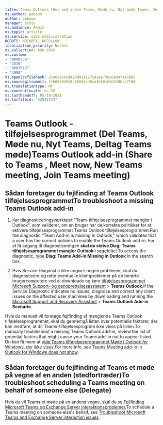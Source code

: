 ```yaml
---
title: Teams Outlook (Del med andre Teams, Møde nu, Nyt møde Teams, Deltag Teams møde)
ms.author: pebaum
author: pebaum
manager: scotv
ms.audience: Admin
ms.topic: article
ms.service: o365-administration
ROBOTS: NOINDEX, NOFOLLOW
localization_priority: Normal
ms.collection: Adm_O365
ms.custom:
- "9000736"
- "3536"
- "9002573"
- "4990"
ms.openlocfilehash: 2ce65a5a5d425d41a127541ee738b6e947a41b05
ms.sourcegitcommit: f4866e94918c7b591ad0cd3b58169d340bcc7f00
ms.translationtype: MT
ms.contentlocale: da-DK
ms.lasthandoff: 05/19/2021
ms.locfileid: "52542743"
---
```

# <a name="teams-outlook-add-in-share-to-teams--meet-now-new-teams-meeting-join-teams-meeting"></a><span data-ttu-id="8088e-102">Teams Outlook -tilføjelsesprogrammet (Del Teams, Møde nu, Nyt Teams, Deltag Teams møde)</span><span class="sxs-lookup"><span data-stu-id="8088e-102">Teams Outlook add-in (Share to Teams , Meet now, New Teams meeting, Join Teams meeting)</span></span>

## <a name="to-troubleshoot-a-missing-teams-outlook-add-in"></a><span data-ttu-id="8088e-103">Sådan foretager du fejlfinding af Teams Outlook tilføjelsesprogrammet</span><span class="sxs-lookup"><span data-stu-id="8088e-103">To troubleshoot a missing Teams Outlook add-in</span></span>

1. <span data-ttu-id="8088e-104">Kør diagnosticeringsværktøjet "Team-tilføjelsesprogrammet mangler i Outlook", som validerer, om en bruger har de korrekte politikker for at aktivere tilføjelsesprogrammet Teams Outlook tilføjelsesprogrammet.</span><span class="sxs-lookup"><span data-stu-id="8088e-104">Run the diagnostic “Team Add-in is missing in Outlook,” which validates that a user has the correct policies to enable the Teams Outlook add-in.</span></span> <span data-ttu-id="8088e-105">For at få adgang til diagnosticeringen **skal du skrive Diag: Teams tilføjelsesprogrammet mangler Outlook** i søgefeltet.</span><span class="sxs-lookup"><span data-stu-id="8088e-105">To access the diagnostic, type **Diag: Teams Add-in Missing in Outlook** in the search box.</span></span>

1. <span data-ttu-id="8088e-106">Hvis Service Diagnostic ikke angiver nogen problemer, skal du diagnosticere og rette eventuelle klientproblemer på de berørte brugercomputere ved at downloade og køre [tilføjelsesprogrammet Microsoft Support- og genoprettelsesassistent](https://aka.ms/SaRA-TeamsAddInScenario)  >  **Teams Outlook**.</span><span class="sxs-lookup"><span data-stu-id="8088e-106">If the Service Diagnostic indicates no issues, diagnose and correct any client issues on the affected user machines  by downloading and running the [Microsoft Support and Recovery Assistant](https://aka.ms/SaRA-TeamsAddInScenario) > **Teams Outlook Add-in Scenario**.</span></span>

<span data-ttu-id="8088e-107">Hvis du manuelt vil foretage fejlfinding af manglende Teams Outlook tilføjelsesprogrammet, skal du gennemgå listen over potentielle faktorer, der kan medføre, at dit Teams-tilføjelsesprogram ikke vises på listen.</span><span class="sxs-lookup"><span data-stu-id="8088e-107">To manually troubleshoot a missing Teams Outlook add-in, review the list of potential factors that might cause your Teams add-in not to appear listed.</span></span> <span data-ttu-id="8088e-108">Du kan få mere at [vide Teams tilføjelsesprogrammet Møde i Outlook for Windows, der ikke vises.](/microsoftteams/teams-add-in-for-outlook#teams-meeting-add-in-in-outlook-for-windows-does-not-show)</span><span class="sxs-lookup"><span data-stu-id="8088e-108">For more info, see [Teams Meeting add-in in Outlook for Windows does not show](/microsoftteams/teams-add-in-for-outlook#teams-meeting-add-in-in-outlook-for-windows-does-not-show).</span></span>

## <a name="to-troubleshoot-scheduling-a-teams-meeting-on-behalf-of-someone-else-delegate"></a><span data-ttu-id="8088e-109">Sådan foretager du fejlfinding af Teams et møde på vegne af en anden (stedfortræder)</span><span class="sxs-lookup"><span data-stu-id="8088e-109">To troubleshoot scheduling a Teams meeting on behalf of someone else (Delegate)</span></span>

<span data-ttu-id="8088e-110">Hvis du vil Teams et møde på en andens vegne, skal du se [Fejlfinding Microsoft Teams og Exchange Server interaktionsproblemer.](/microsoftteams/troubleshoot/known-issues/teams-exchange-interaction-issue)</span><span class="sxs-lookup"><span data-stu-id="8088e-110">To schedule a Teams meeting on someone else's behalf, see [Troubleshoot Microsoft Teams and Exchange Server interaction issues](/microsoftteams/troubleshoot/known-issues/teams-exchange-interaction-issue).</span></span>
